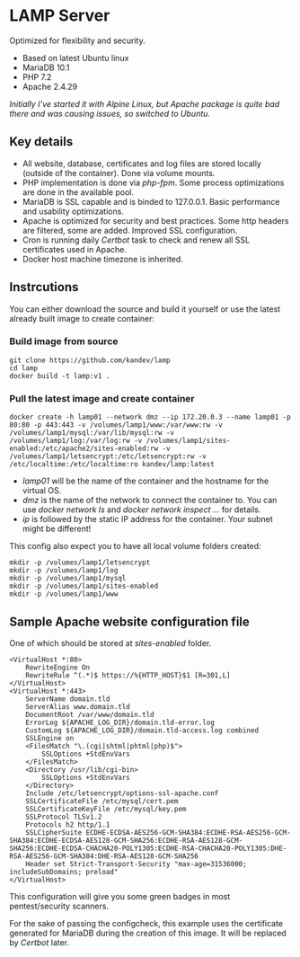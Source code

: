 # LAMP Server #
Optimized for flexibility and security.
* Based on latest Ubuntu linux
* MariaDB 10.1
* PHP 7.2
* Apache 2.4.29

*Initially I've started it with Alpine Linux, but Apache package is quite bad there and was causing issues, so switched to Ubuntu.*

## Key details ##

* All website, database, certificates and log files are stored locally (outside of the container). Done via volume mounts.
* PHP implementation is done via *php-fpm*. Some process optimizations are done in the available pool.
* MariaDB is SSL capable and is binded to 127.0.0.1. Basic performance and usability optimizations.
* Apache is optimized for security and best practices. Some http headers are filtered, some are added. Improved SSL configuration.
* Cron is running daily *Certbot* task to check and renew all SSL certificates used in Apache.
* Docker host machine timezone is inherited.

## Instrcutions ##
You can either download the source and build it yourself or use the latest already built image to create container:
### Build image from source ###

```
git clone https://github.com/kandev/lamp
cd lamp
docker build -t lamp:v1 .
```

### Pull the latest image and create container ###

`docker create -h lamp01 --network dmz --ip 172.20.0.3 --name lamp01 -p 80:80 -p 443:443 -v /volumes/lamp1/www:/var/www:rw -v /volumes/lamp1/mysql:/var/lib/mysql:rw -v /volumes/lamp1/log:/var/log:rw -v /volumes/lamp1/sites-enabled:/etc/apache2/sites-enabled:rw -v /volumes/lamp1/letsencrypt:/etc/letsencrypt:rw -v /etc/localtime:/etc/localtime:ro kandev/lamp:latest`

* *lamp01* will be the name of the container and the hostname for the virtual OS.
* *dmz* is the name of the network to connect the container to. You can use *docker network ls* and *docker network inspect ...* for details.
* *ip* is followed by the static IP address for the container. Your subnet might be different!

This config also expect you to have all local volume folders created:
```
mkdir -p /volumes/lamp1/letsencrypt
mkdir -p /volumes/lamp1/log
mkdir -p /volumes/lamp1/mysql
mkdir -p /volumes/lamp1/sites-enabled
mkdir -p /volumes/lamp1/www
```
## Sample Apache website configuration file ##
One of which should be stored at *sites-enabled* folder.
```
<VirtualHost *:80>
    RewriteEngine On
    RewriteRule ^(.*)$ https://%{HTTP_HOST}$1 [R=301,L]
</VirtualHost>
<VirtualHost *:443>
    ServerName domain.tld
    ServerAlias www.domain.tld
    DocumentRoot /var/www/domain.tld
    ErrorLog ${APACHE_LOG_DIR}/domain.tld-error.log
    CustomLog ${APACHE_LOG_DIR}/domain.tld-access.log combined
    SSLEngine on
    <FilesMatch "\.(cgi|shtml|phtml|php)$">
        SSLOptions +StdEnvVars
    </FilesMatch>
    <Directory /usr/lib/cgi-bin>
        SSLOptions +StdEnvVars
    </Directory>
    Include /etc/letsencrypt/options-ssl-apache.conf
    SSLCertificateFile /etc/mysql/cert.pem
    SSLCertificateKeyFile /etc/mysql/key.pem
    SSLProtocol TLSv1.2
    Protocols h2 http/1.1
    SSLCipherSuite ECDHE-ECDSA-AES256-GCM-SHA384:ECDHE-RSA-AES256-GCM-SHA384:ECDHE-ECDSA-AES128-GCM-SHA256:ECDHE-RSA-AES128-GCM-SHA256:ECDHE-ECDSA-CHACHA20-POLY1305:ECDHE-RSA-CHACHA20-POLY1305:DHE-RSA-AES256-GCM-SHA384:DHE-RSA-AES128-GCM-SHA256
    Header set Strict-Transport-Security "max-age=31536000; includeSubDomains; preload"
</VirtualHost>
```
This configuration will give you some green badges in most pentest/security scanners. 

For the sake of passing the configcheck, this example uses the certificate generated for MariaDB during the creation of this image. It will be replaced by *Certbot* later.

